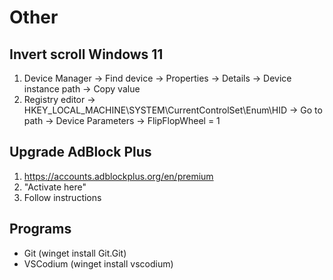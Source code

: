 # Other

## Invert scroll Windows 11

1. Device Manager -> Find device -> Properties -> Details -> Device instance path -> Copy value
2. Registry editor -> HKEY_LOCAL_MACHINE\SYSTEM\CurrentControlSet\Enum\HID -> Go to path -> Device Parameters -> FlipFlopWheel = 1

## Upgrade AdBlock Plus

1. https://accounts.adblockplus.org/en/premium
2. "Activate here"
3. Follow instructions

## Programs

- Git (winget install Git.Git)
- VSCodium (winget install vscodium)
